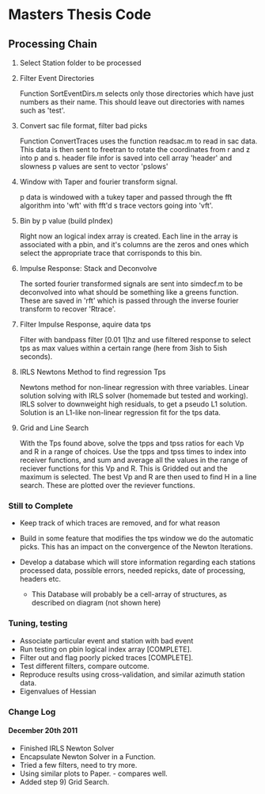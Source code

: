 Masters Thesis Code
===================

Processing Chain
----------------

1.  Select Station folder to be processed
2.  Filter Event Directories

    Function SortEventDirs.m selects only those directories
    which have just numbers as their name. This should 
    leave out directories with names such as 'test'.

3.  Convert sac file format, filter bad picks

    Function ConvertTraces uses the function readsac.m to
    read in sac data. This data is then sent to freetran
    to rotate the coordinates from r and z into p and s.
    header file infor is saved into cell array 'header' and
    slowness p values are sent to vector 'pslows'

4.  Window with Taper and fourier transform signal.

    p data is windowed with a tukey taper and passed through 
    the fft algorithm into 'wft' with fft'd s trace vectors 
    going into 'vft'.

5.  Bin by p value (build pIndex)

    Right now an logical index array is created. Each line in the
    array is associated with a pbin, and it's columns are the 
    zeros and ones which select the appropriate trace that corrisponds
    to this bin.

6.  Impulse Response: Stack and Deconvolve

    The sorted fourier transformed signals are sent into simdecf.m
    to be deconvolved into what should be something like a greens
    function. These are saved in 'rft' which is passed through the
    inverse fourier transform to recover 'Rtrace'.

7.  Filter Impulse Response, aquire data tps

    Filter with bandpass filter [0.01 1]hz and use filtered response to select tps as
    max values within a certain range (here from 3ish to 5ish seconds).

8.  IRLS Newtons Method to find regression Tps

    Newtons method for non-linear regression with three variables.
    Linear solution solving with IRLS solver (homemade but tested and working).
    IRLS solver to downweight high residuals, to get a pseudo L1 solution.
    Solution is an L1-like non-linear regression fit for the tps data.

9.  Grid and Line Search

    With the Tps found above, solve the tpps and tpss ratios for each
    Vp and R in a range of choices. Use the tpps and tpss times to index
    into receiver functions, and sum and average all the values in the range
    of reciever functions for this Vp and R. This is Gridded out and the
    maximum is selected. The best Vp and R are then used to find H in a 
    line search. These are plotted over the reviever functions.

### Still to Complete
*   Keep track of which traces are removed, and for what reason
*   Build in some feature that modifies the tps window we do the automatic picks.
This has an impact on the convergence of the Newton Iterations.
*   Develop a database which will store information regarding each stations
processed data, possible errors, needed repicks, date of processing, headers etc. 

    * This Database will probably be a cell-array of structures, as described on diagram (not shown here)

### Tuning, testing
*   Associate particular event and station with bad event
*   Run testing on pbin logical index array [COMPLETE].
*   Filter out and flag poorly picked traces [COMPLETE].
*   Test different filters, compare outcome. 
*   Reproduce results using cross-validation, and similar azimuth station data.
*   Eigenvalues of Hessian
    
### Change Log
#### December 20th 2011
*   Finished IRLS Newton Solver
*   Encapsulate Newton Solver in a Function.
*   Tried a few filters, need to try more.
*   Using similar plots to Paper. - compares well.
*   Added step 9) Grid Search.


